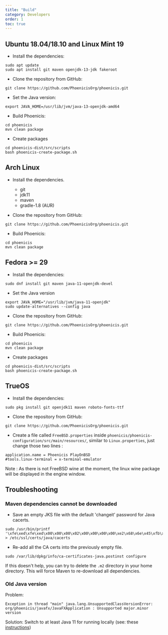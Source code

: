 ```yaml
---
title: "Build"
category: Developers
order: 1
toc: true
---
```


## Ubuntu 18.04/18.10 and Linux Mint 19

* Install the dependencies:
```
sudo apt update
sudo apt install git maven openjdk-13-jdk fakeroot
```

* Clone the repository from GitHub:
```
git clone https://github.com/PhoenicisOrg/phoenicis.git
```

* Set the Java version:
```
export JAVA_HOME=/usr/lib/jvm/java-13-openjdk-amd64
```

* Build Phoenicis:
```
cd phoenicis
mvn clean package
```

* Create packages 
```
cd phoenicis-dist/src/scripts
bash phoenicis-create-package.sh
```

## Arch Linux

* Install the dependencies.
  * git
  * jdk11
  * maven
  * gradle-1.8 (AUR)
    
* Clone the repository from GitHub:
```
git clone https://github.com/PhoenicisOrg/phoenicis.git
```

* Build Phoenicis:
```
cd phoenicis
mvn clean package
```

## Fedora >= 29

* Install the dependencies:
```
sudo dnf install git maven java-11-openjdk-devel
```

* Set the Java version
```
export JAVA_HOME="/usr/lib/jvm/java-11-openjdk"
sudo update-alternatives --config java
```

* Clone the repository from GitHub:
```
git clone https://github.com/PhoenicisOrg/phoenicis.git
```

* Build Phoenicis:
```
cd phoenicis
mvn clean package
```

* Create packages 
```
cd phoenicis-dist/src/scripts
bash phoenicis-create-package.sh
```

## TrueOS

* Install the dependencies:
```
sudo pkg install git openjdk11 maven roboto-fonts-ttf
```

* Clone the repository from GitHub:
```
git clone https://github.com/PhoenicisOrg/phoenicis.git
```

* Create a file called `FreeBSD.properties` inside `phoenicis/phoenicis-configuration/src/main/resources/`, similar to `Linux.properties`, just change those two lines :
```
application.name = Phoenicis PlayOnBSD
#tools.linux-terminal = x-terminal-emulator
```
Note : As there is not FreeBSD wine at the moment, the linux wine package will be displayed in the engine window.


## Troubleshooting

### Maven dependencies cannot be downloaded

* Save an empty JKS file with the default 'changeit' password for Java cacerts.
```
sudo /usr/bin/printf '\xfe\xed\xfe\xed\x00\x00\x00\x02\x00\x00\x00\x00\xe2\x68\x6e\x45\xfb\x43\xdf\xa4\xd9\x92\xdd\x41\xce\xb6\xb2\x1c\x63\x30\xd7\x92' > /etc/ssl/certs/java/cacerts
```

* Re-add all the CA certs into the previously empty file.
```
sudo /var/lib/dpkg/info/ca-certificates-java.postinst configure
```

If this doesn't help, you can try to delete the `.m2` directory in your home directory. This will force Maven to re-download all dependencies.

### Old Java version

Problem:
```
Exception in thread "main" java.lang.UnsupportedClassVersionError: org/phoenicis/javafx/JavaFXApplication : Unsupported major.minor version
```
Solution:
Switch to at least Java 11 for running locally (see: these [instructions](https://wiki.archlinux.org/index.php/java#Switching_between_JVM))
